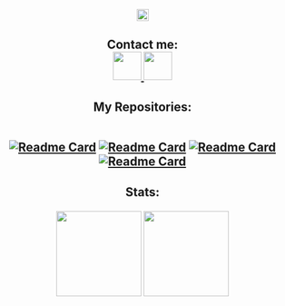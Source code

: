  <p align="center">
<img height=21 src="https://komarev.com/ghpvc/?username=praiman99">
</p>
<div height='45' align="center">
<h2>Contact me: <br>
<a href="https://github.com/praiman99"> <img src="https://cdn.jsdelivr.net/npm/simple-icons@3.0.1/icons/github.svg" height='50'> </a>
<a href="https://t.me/PR_Aiman"> <img src="https://cdn.jsdelivr.net/npm/simple-icons@3.0.1/icons/telegram.svg" height='50'> </a>
</h2>
</div>

<div height='45' align="center">
<h2>My Repositories: <br>
  </br>
  
[![Readme Card](https://github-readme-stats.vercel.app/api/pin/?username=praiman99&repo=AutoScriptVPN-Xray)](https://github.com/praiman99/AutoScriptVPN-Xray)
[![Readme Card](https://github-readme-stats.vercel.app/api/pin/?username=praiman99&repo=AutoScriptVPN)](https://github.com/praiman99/AutoScriptVPN)
[![Readme Card](https://github-readme-stats.vercel.app/api/pin/?username=praiman99&repo=AutoScriptVPN-WG)](https://github.com/praiman99/AutoScriptVPN-WG)
[![Readme Card](https://github-readme-stats.vercel.app/api/pin/?username=praiman99&repo=AutoScriptVPN-V2ray)](https://github.com/praiman99/AutoScriptVPN-V2ray)
  </h2>
  </div>
<h2 align="center">
Stats:<br>
<p align="center">  
<img height=150 src="https://github-readme-stats.vercel.app/api/top-langs/?username=praiman99&layout=compact&theme=dark">
<img height=150 src="https://github-readme-stats.vercel.app/api?username=praiman99&count_private=true&show_icons=true&theme=dark">
</h2>
</p>
